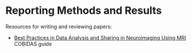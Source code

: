 # Reporting Methods and Results

Resources for writing and reviewing papers:

<!-- 
* A checklist: COBIDAS report
* Percent signal change
* Making figures
* Tools to check results/statistics
* Peer review -->

-  [Best Practices in Data Analysis and Sharing in Neuroimaging Using MRI](https://pubmed.ncbi.nlm.nih.gov/28230846/) COBIDAS guide